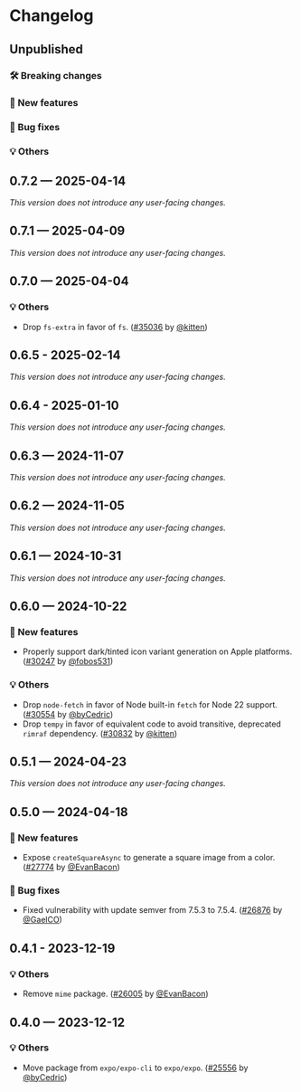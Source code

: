 # Changelog

## Unpublished

### 🛠 Breaking changes

### 🎉 New features

### 🐛 Bug fixes

### 💡 Others

## 0.7.2 — 2025-04-14

_This version does not introduce any user-facing changes._

## 0.7.1 — 2025-04-09

_This version does not introduce any user-facing changes._

## 0.7.0 — 2025-04-04

### 💡 Others

- Drop `fs-extra` in favor of `fs`. ([#35036](https://github.com/expo/expo/pull/35036) by [@kitten](https://github.com/kitten))

## 0.6.5 - 2025-02-14

_This version does not introduce any user-facing changes._

## 0.6.4 - 2025-01-10

_This version does not introduce any user-facing changes._

## 0.6.3 — 2024-11-07

_This version does not introduce any user-facing changes._

## 0.6.2 — 2024-11-05

_This version does not introduce any user-facing changes._

## 0.6.1 — 2024-10-31

_This version does not introduce any user-facing changes._

## 0.6.0 — 2024-10-22

### 🎉 New features

- Properly support dark/tinted icon variant generation on Apple platforms. ([#30247](https://github.com/expo/expo/pull/30247) by [@fobos531](https://github.com/fobos531))

### 💡 Others

- Drop `node-fetch` in favor of Node built-in `fetch` for Node 22 support. ([#30554](https://github.com/expo/expo/pull/30554) by [@byCedric](https://github.com/byCedric))
- Drop `tempy` in favor of equivalent code to avoid transitive, deprecated `rimraf` dependency. ([#30832](https://github.com/expo/expo/pull/30832) by [@kitten](https://github.com/kitten))

## 0.5.1 — 2024-04-23

_This version does not introduce any user-facing changes._

## 0.5.0 — 2024-04-18

### 🎉 New features

- Expose `createSquareAsync` to generate a square image from a color. ([#27774](https://github.com/expo/expo/pull/27774) by [@EvanBacon](https://github.com/EvanBacon))

### 🐛 Bug fixes

- Fixed vulnerability with update semver from 7.5.3 to 7.5.4. ([#26876](https://github.com/expo/expo/pull/26876) by [@GaelCO](https://github.com/GaelCO))

## 0.4.1 - 2023-12-19

### 💡 Others

- Remove `mime` package. ([#26005](https://github.com/expo/expo/pull/26005) by [@EvanBacon](https://github.com/EvanBacon))

## 0.4.0 — 2023-12-12

### 💡 Others

- Move package from `expo/expo-cli` to `expo/expo`. ([#25556](https://github.com/expo/expo/pull/25556) by [@byCedric](https://github.com/byCedric))
